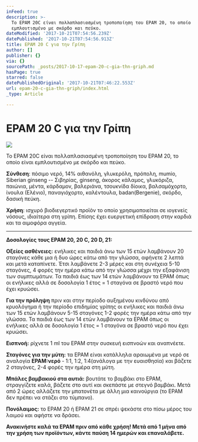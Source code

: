 ```yaml
---
inFeed: true
description: >-
  Το EPAM 20C είναι πολλαπλασιασμένη τροποποίηση του EPAM 20, το οποίο είναι
  εμπλουτισμένο με σκόρδο και πεύκο.
dateModified: '2017-10-21T07:54:56.239Z'
datePublished: '2017-10-21T07:54:56.913Z'
title: EPAM 20 C για την Γρίπη
author: []
publisher: {}
via: {}
sourcePath: _posts/2017-10-17-epam-20-c-gia-thn-griph.md
hasPage: true
starred: false
datePublishedOriginal: '2017-10-21T07:46:22.553Z'
url: epam-20-c-gia-thn-griph/index.html
_type: Article

---
```

# EPAM 20 C για την Γρίπη
![](https://the-grid-user-content.s3-us-west-2.amazonaws.com/ac8f5cab-67db-4707-ac22-85f8b3efec46.jpg)

Το EPAM 20C είναι πολλαπλασιασμένη τροποποίηση του EPAM 20, το οποίο είναι εμπλουτισμένο με σκόρδο και πεύκο.

**Σύνθεση**: πόσιμο νερό, 14% αιθανόλη, γλυκερόλη, πρόπολη, mumio, Siberian ginseng -- Σιβηρίας, ginseng, άκορος κάλαμος, γλυκόριζα, παιώνια, μέντα, κάρδαμον, βαλεριάνα, τσουκνίδα δίοικα, βαλσαμόχορτο, ίνουλα (Ελένιο), παναγιόχορτο, καλέντουλα, badan(Bergenie), σκόρδο, δασική πεύκη.

**Χρήση**: ισχυρό βιοδιεγερτικό προϊόν το οποίο χρησιμοποιείται σε ιογενείς νόσους, ιδιαίτερα στη γρίπη. Επίσης έχει ευεργετική επίδραση στην καρδιά και τα αιμοφόρα αγγεία.

---

**Δοσολογίες τους EPAM 20, 20 C, 20 D, 21:**

**Οξείες ασθένειες:** ενήλικες και παιδιά άνω των 15 ετών λαμβάνουν 20 σταγόνες κάθε μια ή δυο ώρες κάτω από την γλώσσα, αφήνετε 2 λεπτά και μετά καταπίνετε. Έτσι λαμβάνετε 2-3 μέρες και στη συνέχεια 5-10 σταγόνες, 4 φορές την ημέρα κάτω από την γλώσσα μέχρι την εξαφάνιση των συμπτωμάτων. Τα παιδιά έως των 14 ετών λαμβάνουν τα EPAM όπως οι ενήλικες αλλά σε δοσολογία 1 έτος = 1 σταγόνα σε βραστό νερό που έχει κρυώσει.

**Για την πρόληψη** πριν και στην περίοδο αυξημένου κινδύνου από κρυολόγημα ή την περίοδο επιδημίας γρίπης οι ενήλικες και παιδιά άνω των 15 ετών λαμβάνουν 5-15 σταγόνες 1-2 φορές την ημέρα κάτω από την γλώσσα. Τα παιδιά έως των 14 ετών λαμβάνουν τα EPAM όπως οι ενήλικες αλλά σε δοσολογία 1 έτος = 1 σταγόνα σε βραστό νερό που έχει κρυώσει.

**Εισπνοή:** ρίχνετε 1 ml του EPAM στην συσκευή εισπνοών και αναπνέετε.

**Σταγόνες για την μύτη:** τα EPAM είναι κατάλληλα αραιωμένα με νερό σε αναλογία **EPAM:νερό** - 1:1, 1:2, 1:4(ανάλογα με την ευαισθησία) και βάζετε 2 σταγόνες, 2-4 φορές την ημέρα στη μύτη.

**Μπάλες βαμβακιού στα αυτιά:** βουτάτε το βαμβάκι στο EPAM, στραγγίζετε καλά, βάζετε στο αυτί και σκεπάστε με στεγνό βαμβάκι. Μετά από 2 ώρες αλλάζετε την μπατονέτα με άλλη μια καινούργια (το EPAM δεν πρέπει να στάζει στο τύμπανο).

**Πονόλαιμος:** το EPAM 20 ή EPAM 21 σε σπρέι ψεκάστε στο πίσω μέρος του λαιμού και αφήστε να δράσει.

**Ανακινήστε καλά τα EPAM πριν από κάθε χρήση! Μετά από 1 μήνα από την χρήση των προϊόντων, κάντε παύση 14 ημερών και επαναλάβετε.**